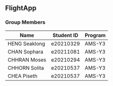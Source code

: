<!DOCTYPE html>
<html>
<head>

</head>
<body>

<h2>FlightApp</h2>

<h3>Group Members</h3>

<table>
  <thead>
    <tr>
      <th>Name</th>
      <th>Student ID</th>
      <th>Program</th>
    </tr>
  </thead>
  <tbody>
    <tr>
      <td>HENG Seaklong</td>
      <td>e20210329</td>
       <td>AMS-Y3</td>
    </tr>
        <tr>
      <td>CHAN Sophara</td>
      <td>e20211081</td>
           <td>AMS-Y3</td>
    </tr>
      <tr>
      <td>CHHRAN Moses</td>
      <td>e20210294</td>
         <td>AMS-Y3</td>
    </tr>
        <tr>
      <td>CHHORN Solita </td>
      <td>e20210537</td>
           <td>AMS-Y3</td>
    </tr>
          <tr>
      <td>CHEA Piseth </td>
      <td>e20210537</td>
             <td>AMS-Y3</td>
    </tr>
  </tbody>
</table>

</body>
</html>
